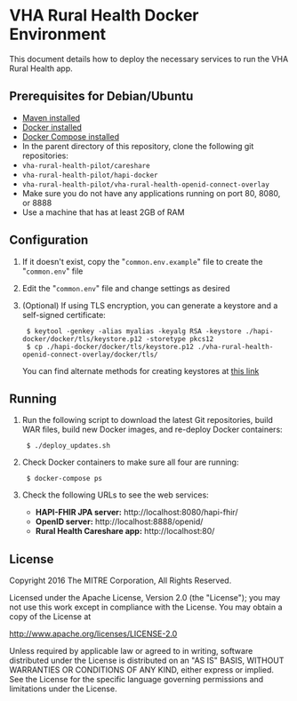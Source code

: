 # VHA Rural Health Docker Environment

This document details how to deploy the necessary services to run the VHA Rural Health app.

## Prerequisites for Debian/Ubuntu

* [Maven installed](http://www.mkyong.com/maven/how-to-install-maven-in-ubuntu/)
* [Docker installed](http://docs.docker.com/installation/ubuntulinux/)
* [Docker Compose installed](https://docs.docker.com/compose/install/)
* In the parent directory of this repository, clone the following git repositories:
 * `vha-rural-health-pilot/careshare`
 * `vha-rural-health-pilot/hapi-docker`
 * `vha-rural-health-pilot/vha-rural-health-openid-connect-overlay`
* Make sure you do not have any applications running on port 80, 8080, or 8888
* Use a machine that has at least 2GB of RAM

## Configuration

1. If it doesn't exist, copy the "`common.env.example`" file to create the "`common.env`" file
2. Edit the "`common.env`" file and change settings as desired
3. (Optional) If using TLS encryption, you can generate a keystore and a self-signed certificate:

        $ keytool -genkey -alias myalias -keyalg RSA -keystore ./hapi-docker/docker/tls/keystore.p12 -storetype pkcs12
        $ cp ./hapi-docker/docker/tls/keystore.p12 ./vha-rural-health-openid-connect-overlay/docker/tls/

   You can find alternate methods for creating keystores at [this link](https://tomcat.apache.org/tomcat-8.0-doc/ssl-howto.html#Prepare_the_Certificate_Keystore)

## Running

1. Run the following script to download the latest Git repositories, build WAR files, build new Docker images, and re-deploy Docker containers:

        $ ./deploy_updates.sh

2. Check Docker containers to make sure all four are running:

        $ docker-compose ps

3. Check the following URLs to see the web services:
    * **HAPI-FHIR JPA server:** http://localhost:8080/hapi-fhir/
    * **OpenID server:** http://localhost:8888/openid/
    * **Rural Health Careshare app:** http://localhost:80/

## License

Copyright 2016 The MITRE Corporation, All Rights Reserved.

Licensed under the Apache License, Version 2.0 (the "License");
you may not use this work except in compliance with the License.
You may obtain a copy of the License at

  http://www.apache.org/licenses/LICENSE-2.0

Unless required by applicable law or agreed to in writing, software
distributed under the License is distributed on an "AS IS" BASIS,
WITHOUT WARRANTIES OR CONDITIONS OF ANY KIND, either express or implied.
See the License for the specific language governing permissions and
limitations under the License.

